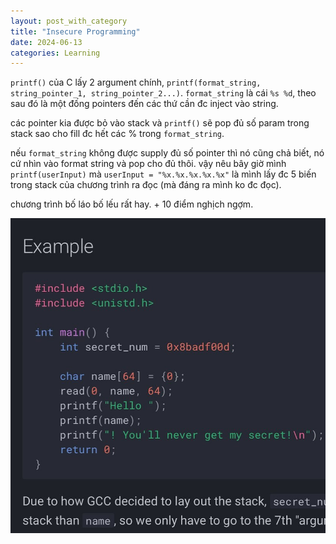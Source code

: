 ```yaml
---
layout: post_with_category 
title: "Insecure Programming" 
date: 2024-06-13
categories: Learning 
---
```


`printf()` của C lấy 2 argument chính, `printf(format_string, string_pointer_1, string_pointer_2...)`. `format_string` là cái `%s %d`, theo sau đó là một đống pointers đến các thứ cần đc inject vào string.

các pointer kia được bỏ vào stack và `printf()` sẽ pop đủ số param trong stack sao cho fill đc hết các % trong `format_string`.

nếu `format_string` không được supply đủ số pointer thì nó cũng chả biết, nó cứ nhìn vào format string và pop cho đủ thôi. vậy nêu bây giờ mình `printf(userInput)` mà `userInput = "%x.%x.%x.%x.%x"` là mình lấy đc 5 biến trong stack của chương trình ra đọc (mà đáng ra mình ko đc đọc).

chương trình bố láo bố lếu rất hay. + 10 điểm nghịch ngợm.

![Insecure programming example](/images/insecure-programming.jpg) 
